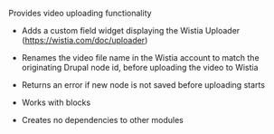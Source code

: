 Provides video uploading functionality

- Adds a custom field widget displaying the Wistia Uploader (https://wistia.com/doc/uploader)

- Renames the video file name in the Wistia account to match the originating Drupal node id, before uploading the video to Wistia

- Returns an error if new node is not saved before uploading starts

- Works with blocks

- Creates no dependencies to other modules

